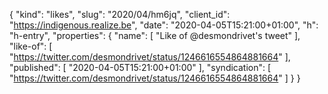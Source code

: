 {
  "kind": "likes",
  "slug": "2020/04/hm6jq",
  "client_id": "https://indigenous.realize.be",
  "date": "2020-04-05T15:21:00+01:00",
  "h": "h-entry",
  "properties": {
    "name": [
      "Like of @desmondrivet's tweet"
    ],
    "like-of": [
      "https://twitter.com/desmondrivet/status/1246616554864881664"
    ],
    "published": [
      "2020-04-05T15:21:00+01:00"
    ],
    "syndication": [
      "https://twitter.com/desmondrivet/status/1246616554864881664"
    ]
  }
}
